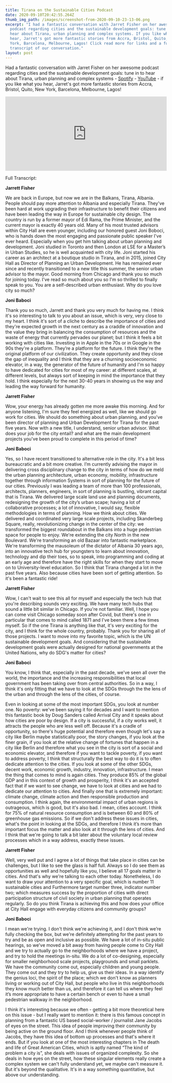 ```yaml
---
title: Tirana on the Sustainable Cities Podcast
date: 2020-09-10T20:42:55.264Z
thumb_img_path: /images/screenshot-from-2020-09-10-23-13-06.png
excerpt: "I had a fantastic conversation with Jarret Fisher on her awesome
  podcast regarding cities and the sustainable development goals: tune in to
  hear about Tirana, urban planning and complex systems. If you like what you
  hear, Jarret's got more fantastic stories from Accra, Bristol, Quito, New
  York, Barcelona, Melbourne, Lagos! Click read more for links and a full
  transcript of our conversation."
layout: post
---
```

Had a fantastic conversation with Jarret Fisher on her awesome podcast regarding cities and the sustainable development goals: tune in to hear about Tirana, urban planning and complex systems - [Spotify](https://open.spotify.com/episode/3ZdtvV5dcJWaQLwhWCmDeZ?si=V__VTChPScuSU8G9xOo-Ng) - [YouTube](https://www.youtube.com/watch?v=hbdwKdoDRXE) - if you like what you hear, Jarret's got more fantastic stories from Accra, Bristol, Quito, New York, Barcelona, Melbourne, Lagos! 

<iframe src="https://open.spotify.com/embed-podcast/episode/3ZdtvV5dcJWaQLwhWCmDeZ "width="100%" height="232" frameborder="0" allowtransparency="true" allow="encrypted-media"></iframe>

Full Transcript:

**Jarrett Fisher**

We are back in Europe, but now we are in the Balkans, Tirana, Albania. People should pay more attention to Albania and especially Tirana. They've been hard at work upgrading their infrastructure to benefit their citizens and have been leading the way in Europe for sustainable city design. The country is run by a former mayor of Edi Rama, the Prime Minister, and the current mayor is exactly 40 years old. Many of his most trusted advisors within City Hall are even younger, including our honored guest Joni Boboci, who is hands down the most engaging and passionate public speaker I've ever heard. Especially when you get him talking about urban planning and development. Joni studied in Toronto and then London at LSE for a Master’s in Urban Studies, so he is well acquainted with city life. Joni started his career as an architect at a boutique studio in Tirana, and in 2015, joined City Hall as Director of Planning an Urban Development. He has remained ever since and recently transitioned to a new title this summer, the senior urban advisor to the mayor. Good morning from Chicago and thank you so much for joining today. I've read so much about you so I'm so thrilled to finally speak to you. You are a self-described urban enthusiast. Why do you love city so much?

**Joni Baboci**

Thank you so much, Jarrett and thank you very much for having me. I think it's so interesting to talk to you about an issue, which is very, very close to my heart. I think it's sort of a cliche to describe the importance of cities and they're expected growth in the next century as a craddle of innovation and the value they bring in balancing the consumption of resources and the waste of energy that currently pervades our planet; but I think it feels a bit working with cities like. Investing in in Apple in the 70s or in Google in the 90s they're a platform. They’re a platform for the future. I think they're the original platform of our civilization. They create opportunity and they close the gap of inequality and I think that they are a churning socioeconomic elevator, in a way, the generator of the future of humanity and I'm so happy to have dedicated for cities for most of my career: at different scales, at different levels, but always sort of keeping in mind the importance that they hold. I think especially for the next 30-40 years in showing us the way and leading the way forward for humanity.

**Jarrett Fisher**

Wow, your energy has already gotten me more awake this morning. And for anyone listening, I'm sure they feel energized as well, like we should go work for cities. We should do something about urban planning, and you've been director of planning and Urban Development for Tirana for the past five years. Now with a new title, I understand, senior urban advisor. What does your job for the city entail? and what are the main development projects you've been proud to complete in this period of time?

**Joni Baboci**

Yes, so I have recent transitioned to alternative role in the city. It's a bit less bureaucratic and a bit more creative. I’m currently advising the mayor in delivering cross disciplinary change to the city in terms of how do we meld the urban planning architecture, urban economy, mobility, infrastructure together through information Systems in sort of planning for the future of our cities. Previously I was leading a team of more than 100 professionals, architects, planners, engineers, in sort of planning is bustling, vibrant capital that is Tirana. We delivered large scale land use and planning documents, redesigning the growth of the city’s urban scape; having a lot of collaborative processes; a lot of innovative, I would say, flexible methodologies in terms of planning. How we think about cities. We delivered and coordinated very large scale projects, including Skanderbeg Square, really, revolutionizing change in the center of the city: we transformed the biggest roundabout in the Balkans into a huge pedestrian space for people to enjoy. We're extending the city North in the new Boulevard. We're transforming an old Bazaar into fantastic marketplace. We're transforming the mausoleum of the dictator of Albania 30 years ago, into an innovative tech hub for youngsters to learn about innovation, technology and dip their toes, so to speak, into programming and coding at an early age and therefore have the right skills for when they start to move on to University-level education. So I think that Tirana changed a lot in the past five years. Also because cities have been sort of getting attention. So it's been a fantastic ride!

**Jarrett Fisher**

Wow, I can't wait to see this all for myself and especially the tech hub that you're describing sounds very exciting. We have many tech hubs that sound a little bit similar in Chicago. If you're not familiar. Well, I hope you can come visit Chicago someday soon after Covid, but there's one in particular that comes to mind called 1871 and I've been there a few times myself. So if the one Tirana is anything like that, it's very exciting for the city, and I think for the whole country, probably. Thank you for sharing all of those projects. I want to move into my favorite topic, which is the UN sustainable development goals. And considering that the sustainable development goals were actually designed for national governments at the United Nations, why do SDG's matter for cities?

**Joni Baboci**

You know, I think that, especially in the past decade, we've seen all over the world, the importance and the increasing responsibilities that local government has been taking over from central authorities. So in a way, I think it's only fitting that we have to look at the SDGs through the the lens of the urban and through the lens of the cities, of course.

Even in looking at some of the most important SDGs, you look at number one. No poverty: we've been saying it for decades and I want to mention this fantastic book by Doug Sanders called Arrival City and it speaks about how cities are poor by design. If a city is successful, if a city works well, it attracts the people who are less well off. Because it's a cradle of opportunity, so there's huge potential and therefore even though let's say a city like Berlin maybe statistically poor, the story changes, if you look at the finer grain, if you look at the relative change of fortunes that happen in a city like Berlin and therefore what you see in the city is sort of a social and economic elevator, and therefore if you want to tackle poverty, if you want to address poverty, I think that structurally the best way to do it is to often dedicate attention to the cities. If you look at some of the other SDGs, decent work, economic growth, industry, innovation, infrastructure. I mean the thing that comes to mind is again cities. They produce 85% of the global GDP and in this context of growth and prosperity, I think it's an accepted fact that if we want to see change, we have to look at cities and we had to dedicate our attention to cities. And finally one that is extremely important: climate change, climate action and then responsible production and consumption. I think again, the environmental impact of urban regions is outrageous, which is good, but it's also bad. I mean, cities account. I think for 75% of natural resource consumption and is between 60 and 80% of greenhouse gas emissions. So if we don't address these issues in cities, what's the point in looking at the SDGs, and therefore I think it’s more than important focus the matter and also look at it through the lens of cities. And I think that we're going to talk a bit later about the voluntary local review processes which in a way address, exactly these issues.

**Jarrett Fisher**

Well, very well put and I agree a lot of things that take place in cities can be challenges, but I like to see the glass is half full. Always so I do see them as opportunities as well and hopefully like you, I believe all 17 goals matter in cities. And that's why we're talking to each other today. Nonetheless, I do want to draw your attention to a very specific goal, which is number 11 sustainable cities and Furthermore target number three, indicator number two; which measures success by the proportion of cities with direct participation structure of civil society in urban planning that operates regularly. So do you think Tirana is achieving this and how does your office at City Hall engage with everyday citizens and community groups?

**Joni Baboci**

I mean we're trying. I don't think we're achieving it, and I don't think we’re fully checking the box, but we're definitely attempting for the past years to try and be as open and inclusive as possible. We have a lot of in-situ public hearings, so we've moved a bit away from having people come to City Hall and we try to actually go to the neighborhoods where we have a project, and try to hold the meetings in-situ. We do a lot of co-designing, especially for smaller neighborhood scale projects, playgrounds and small parklets. We have the community come out, especially children and young people. They come out and they try to help us, give us their ideas. In a way identify the genius loci, the spirit of the place; which we don't know as planners living or working out of City Hall, but people who live in this neighborhoods they know much better than us, and therefore it can tell us where they feel it’s more appropriate to have a certain bench or even to have a small pedestrian walkway in the neighborhood. 

I think it's interesting because we often - getting a bit more theoretical here on this issue - but I really want to mention it: there is this famous concept in planning from a fantastic US based social-worker / journalist Jane Jacobs of eyes on the street. This idea of people improving their community by being active on the ground floor. And I think whenever people think of Jacobs, they have this idea of bottom up processes and that's where it ends. But if you look at one of the most interesting chapters in The death and life of Great American Cities, which is aptly named “The kind of problem a city is”, she deals with issues of organized complexity. So she deals in how eyes on the street, how these singular elements really create a complex system we can't fully understand yet, we maybe can't measure it. But it's beyond the qualitative. It's in a way something quantitative, but above our understanding.
